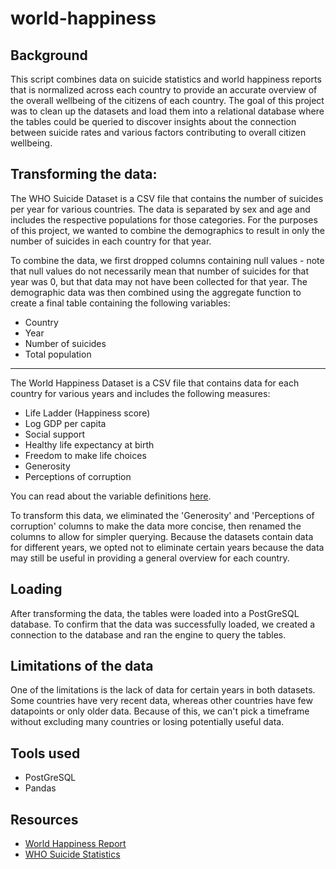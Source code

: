 # world-happiness

## Background

This script combines data on suicide statistics and world happiness reports that is normalized across each country to provide an accurate overview of the overall wellbeing of the citizens of each country. The goal of this project was to clean up the datasets and load them into a relational database where the tables could be queried to discover insights about the connection between suicide rates and various factors contributing to overall citizen wellbeing. 


## Transforming the data:

The WHO Suicide Dataset is a CSV file that contains the number of suicides per year for various countries. The data is separated by sex and age and includes the respective populations for those categories. For the purposes of this project, we wanted to combine the demographics to result in only the number of suicides in each country for that year. 

To combine the data, we first dropped columns containing null values - note that null values do not necessarily mean that number of suicides for that year was 0, but that data may not have been collected for that year. The demographic data was then combined using the aggregate function to create a final table containing the following variables: 
* Country
* Year
* Number of suicides
* Total population 

---

The World Happiness Dataset is a CSV file that contains data for each country for various years and includes the following measures:
* Life Ladder (Happiness score)
* Log GDP per capita 
* Social support 
* Healthy life expectancy at birth
* Freedom to make life choices 
* Generosity 
* Perceptions of corruption 

You can read about the variable definitions [here](https://s3.amazonaws.com/happiness-report/2019/WHR19_Ch2A_Appendix1.pdf).

To transform this data, we eliminated the 'Generosity' and 'Perceptions of corruption' columns to make the data more concise, then renamed the columns to allow for simpler querying. Because the datasets contain data for different years, we opted not to eliminate certain years because the data may still be useful in providing a general overview for each country. 

## Loading 

After transforming the data, the tables were loaded into a PostGreSQL database. To confirm that the data was successfully loaded, we created a connection to the database and ran the engine to query the tables. 

## Limitations of the data 

One of the limitations is the lack of data for certain years in both datasets. Some countries have very recent data, whereas other countries have few datapoints or only older data. Because of this, we can't pick a timeframe without excluding many countries or losing potentially useful data. 


## Tools used
* PostGreSQL 
* Pandas 

## Resources
* [World Happiness Report](https://worldhappiness.report/ed/2019/)
* [WHO Suicide Statistics](https://www.kaggle.com/szamil/who-suicide-statistics)
